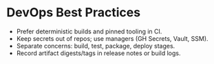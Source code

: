 # DevOps Best Practices
- Prefer deterministic builds and pinned tooling in CI.
- Keep secrets out of repos; use managers (GH Secrets, Vault, SSM).
- Separate concerns: build, test, package, deploy stages.
- Record artifact digests/tags in release notes or build logs.